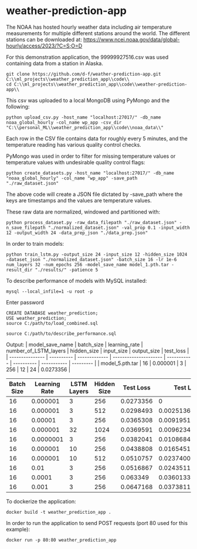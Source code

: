 # weather-prediction-app
The NOAA has hosted hourly weather data including air temperature measurements for multiple different stations around the world. The different stations can be downloaded at: https://www.ncei.noaa.gov/data/global-hourly/access/2023/?C=S;O=D

For this demonstration application, the 99999927516.csv was used containing data from a station in Alaska.

```
git clone https://github.com/d-f/weather-prediction-app.git C:\\ml_projects\\weather_prediction_app\\code\\
cd C:\\ml_projects\\weather_prediction_app\\code\\weather-prediction-app\\
```

This csv was uploaded to a local MongoDB using PyMongo and the following:

```
python upload_csv.py -host_name "localhost:27017/" -db_name noaa_global_hourly -col_name wp_app -csv_dir "C:\\personal_ML\\weather_prediction_app\\code\\noaa_data\\"
```

Each row in the CSV file contains data for roughly every 5 minutes, and the temperature reading has various quality control checks.

PyMongo was used in order to filter for missing temperature values or temperature values with undesirable quality control flags:

```
python create_datasets.py -host_name "localhost:27017/" -db_name "noaa_global_hourly" -col_name "wp_app" -save_path "./raw_dataset.json"
```

The above code will create a JSON file dictated by -save_path where the keys are timestamps and the values are temperature values.

These raw data are normalized, windowed and partitioned with:

```
python process_dataset.py -raw_data_filepath "./raw_dataset.json" -n_save_filepath "./normalized_dataset.json" -val_prop 0.1 -input_width 12 -output_width 24 -data_prep_json "./data_prep.json"
```

In order to train models:
```
python train_lstm.py -output_size 24 -input_size 12 -hidden_size 1024 -dataset_json "./normalized_dataset.json" -batch_size 16 -lr 1e-6 num_layers 32 -num_epochs 256 -model_save_name model_1.pth.tar -result_dir "./results/" -patience 5
```

To describe performance of models with MySQL installed:
```
mysql --local_infile=1 -u root -p
```
Enter password
```
CREATE DATABASE weather_prediction;
USE weather_prediction;
source C:/path/to/load_combined.sql
```

```
source C:/path/to/describe_performance.sql
```
Output:
| model_save_name | batch_size | learning_rate | number_of_LSTM_layers | hidden_size | input_size | output_size | test_loss |
| --------------- | ---------- | ------------- | --------------------- | ----------- | ---------- | ----------- | --------- |
| model_5.pth.tar |         16 |      0.000001 |                     3 |         256 |         12 |          24 | 0.0273356 |

| Batch Size  | Learning Rate | LSTM Layers | Hidden Size | Test Loss | Test Loss Δ min.      |
| ----------- | ------------- | ----------- | ----------- | --------- | --------------------- |
|          16 |      0.000001 |           3 |         256 | 0.0273356 |                     0 |
|          16 |      0.000001 |           3 |         512 | 0.0298493 | 0.0025136861950159073 |
|          16 |       0.00001 |           3 |         256 | 0.0365308 |  0.009195137768983841 |
|          16 |      0.000001 |          32 |        1024 | 0.0369591 |  0.009623490273952484 |
|          16 |     0.0000001 |           3 |         256 | 0.0382041 |  0.010868437588214874 |
|          16 |      0.000001 |          10 |         256 | 0.0438808 |    0.0165451280772686 |
|          16 |      0.000001 |          10 |         512 | 0.0510757 |   0.02374005690217018 |
|          16 |          0.01 |           3 |         256 | 0.0516867 |   0.02435111254453659 |
|          16 |        0.0001 |           3 |         256 |  0.063349 |   0.03601333871483803 |
|          16 |         0.001 |           3 |         256 | 0.0647168 |   0.03738119825720787 |

To dockerize the application:
```
docker build -t weather_prediction_app .
```

In order to run the application to send POST requests (port 80 used for this example):
```
docker run -p 80:80 weather_prediction_app
```

